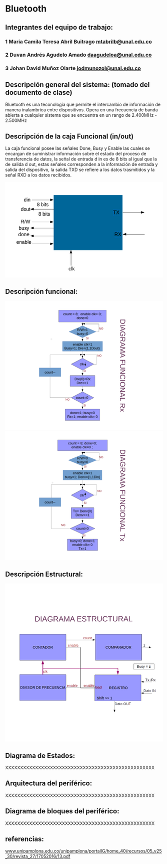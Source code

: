 # Bluetooth

## Integrantes del equipo de trabajo:

### 1 Maria Camila Teresa Abril Buitrago mtabrilb@unal.edu.co

### 2 Duvan Andrés Agudelo Amado daagudeloa@unal.edu.co

### 3 Johan David Muñoz Olarte jodmunozol@unal.edu.co


## Descripción general del sistema: (tomado del documento de clase)

Bluetooth es una teconología que permite el intercambio de información de manera inalambrica entre dispositivos.
Opera en una frecuencia de banda abierta a cualquier sistema que se encuentra en un rango de 2.400MHz - 2.500MHz
## Descripción de la caja Funcional  (in/out)
La caja funcional posee las señales Done, Busy y Enable las cuales se encargan de suministrar información sobre el estado del proceso de transferencia de datos, la señal de entrada d in es de 8 bits al igual que la de salida d out, estas señales corresponden a la información de entrada y salida del dispositivo, la salida TXD se refiere a los datos trasmitidos y la señal RXD a los datos recibidos.

![inOut](https://github.com/Fabeltranm/FPGA-Game-D1/blob/master/HW/RTL/01BLUETOOTH/Version_02/03%20document/img/caja%20negra.png?raw=true)


## Descripción funcional:

![fun](https://github.com/Fabeltranm/FPGA-Game-D1/blob/master/HW/RTL/01BLUETOOTH/Version_02/03%20document/img/Rx.png)
![fun](https://github.com/Fabeltranm/FPGA-Game-D1/blob/master/HW/RTL/01BLUETOOTH/Version_02/03%20document/img/Tx.png)

## Descripción Estructural:

![estrutural](https://github.com/Fabeltranm/FPGA-Game-D1/blob/master/HW/RTL/01BLUETOOTH/Version_02/03%20document/img/DE.png)

## Diagrama de Estados:

XXXXXXXXXXXXXXXXXXXXXXXXXXXXXXXXXXXXXXXXXXXXXXXXXX

## Arquitectura del periférico:

XXXXXXXXXXXXXXXXXXXXXXXXXXXXXXXXXXXXXXXXXXXXXXXXXX

## Diagrama de bloques del periférico:

XXXXXXXXXXXXXXXXXXXXXXXXXXXXXXXXXXXXXXXXXXXXXXXXXX

## referencias:

www.unipamplona.edu.co/unipamplona/portalIG/home_40/recursos/05_v25_30/revista_27/17052016/13.pdf

